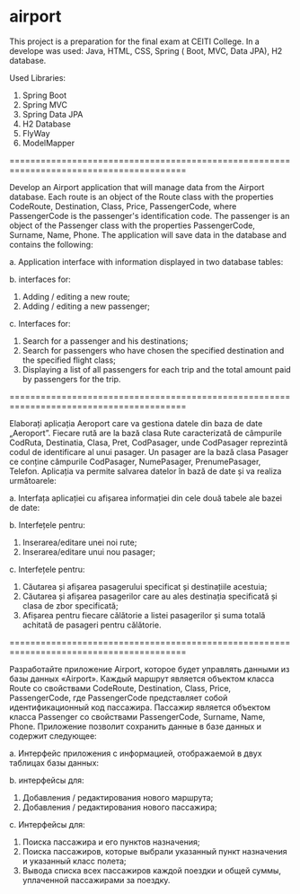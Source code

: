 # airport

This project is a preparation for the final exam at CEITI College. In a develope was used: Java, HTML, CSS, Spring (
Boot, MVC, Data JPA), H2 database.

Used Libraries:

1) Spring Boot
2) Spring MVC
3) Spring Data JPA
4) H2 Database
5) FlyWay
6) ModelMapper

========================================================================================

Develop an Airport application that will manage data from the Airport database. Each route is an object of the Route
class with the properties CodeRoute, Destination, Class, Price, PassengerCode, where PassengerCode is the passenger's
identification code. The passenger is an object of the Passenger class with the properties PassengerCode, Surname, Name,
Phone. The application will save data in the database and contains the following:

a. Application interface with information displayed in two database tables:

b. interfaces for:

1) Adding / editing a new route;
2) Adding / editing a new passenger;

c. Interfaces for:

1) Search for a passenger and his destinations;
2) Search for passengers who have chosen the specified destination and the specified flight class;
3) Displaying a list of all passengers for each trip and the total amount paid by passengers for the trip.

========================================================================================

Elaborați aplicația Aeroport care va gestiona datele din baza de date „Aeroport”. Fiecare rută are la bază clasa Rute
caracterizată de câmpurile CodRuta, Destinatia, Clasa, Pret, CodPasager, unde CodPasager reprezintă codul de
identificare al unui pasager. Un pasager are la bază clasa Pasager ce conține câmpurile CodPasager, NumePasager,
PrenumePasager, Telefon. Aplicația va permite salvarea datelor în bază de date și va realiza următoarele:

a. Interfața aplicației cu afișarea informației din cele două tabele ale bazei de date:

b. Interfețele pentru:

1) Inserarea/editare unei noi rute;
2) Inserarea/editare unui nou pasager;

c. Interfețele pentru:

1) Căutarea și afișarea pasagerului specificat și destinațiile acestuia;
2) Căutarea și afișarea pasagerilor care au ales destinația specificată și clasa de zbor specificată;
3) Afișarea pentru fiecare călătorie a listei pasagerilor și suma totală achitată de pasageri pentru călătorie.

========================================================================================

Разработайте приложение Airport, которое будет управлять данными из базы данных «Airport». Каждый маршрут является
объектом класса Route со свойствами CodeRoute, Destination, Class, Price, PassengerCode, где PassengerCode представляет
собой идентификационный код пассажира. Пассажир является объектом класса Passenger со свойствами PassengerCode, Surname,
Name, Phone. Приложение позволит сохранить данные в базе данных и содержит следующее:

a. Интерфейс приложения с информацией, отображаемой в двух таблицах базы данных:

b. интерфейсы для:

1) Добавления / редактирования нового маршрута;
2) Добавления / редактирования нового пассажира;

c. Интерфейсы для:

1) Поиска пассажира и его пунктов назначения;
2) Поиска пассажиров, которые выбрали указанный пункт назначения и указанный класс полета;
3) Вывода списка всех пассажиров каждой поездки и общей суммы, уплаченной пассажирами за поездку.
